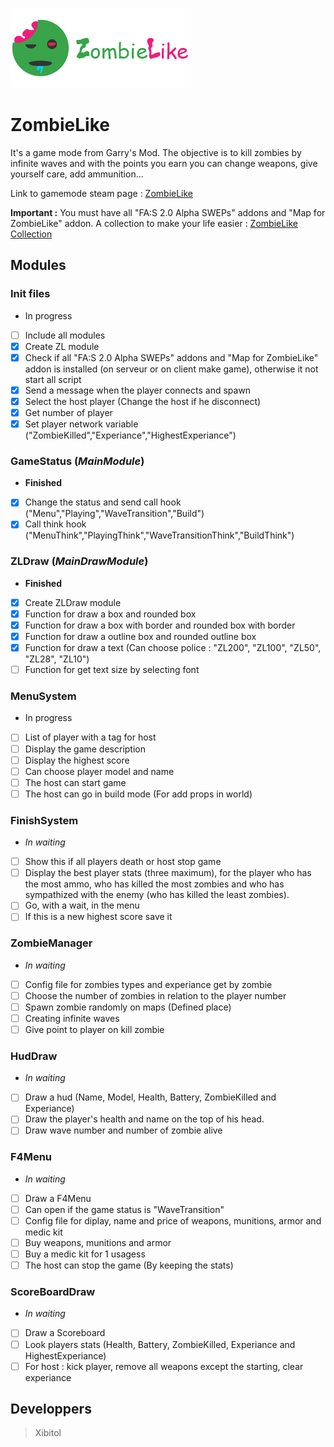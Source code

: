 ![ZombieLike logo with text](https://github.com/Xibitol/ZombieLike/blob/master/logo.png?raw=true)

# ZombieLike
It's a game mode from Garry's Mod. The objective is to kill zombies by infinite waves and with the points you earn you can change weapons, give yourself care, add ammunition...

Link to gamemode steam page : [ZombieLike]()

**Important :** You must have all "FA:S 2.0 Alpha SWEPs" addons and "Map for ZombieLike" addon. A collection to make your life easier : [ZombieLike Collection](https://steamcommunity.com/sharedfiles/filedetails/?id=2119249878)

## Modules
### Init files
- In progress
- [ ] Include all modules
- [x] Create ZL module
- [x] Check if all "FA:S 2.0 Alpha SWEPs" addons and "Map for ZombieLike" addon is installed (on serveur or on client make game), otherwise it not start all script
- [x] Send a message when the player connects and spawn
- [x] Select the host player (Change the host if he disconnect)
- [x] Get number of player
- [x] Set player network variable ("ZombieKilled","Experiance","HighestExperiance")

### GameStatus (_MainModule_)
- **Finished**
- [x] Change the status and send call hook ("Menu","Playing","WaveTransition","Build")
- [x] Call think hook ("MenuThink","PlayingThink","WaveTransitionThink","BuildThink")

### ZLDraw (_MainDrawModule_)
- **Finished**
- [x] Create ZLDraw module
- [x] Function for draw a box and rounded box
- [x] Function for draw a box with border and rounded box with border
- [x] Function for draw a outline box and rounded outline box
- [x] Function for draw a text (Can choose police : "ZL200", "ZL100", "ZL50", "ZL28", "ZL10")
- [ ] Function for get text size by selecting font

### MenuSystem
- In progress
- [ ] List of player with a tag for host
- [ ] Display the game description
- [ ] Display the highest score
- [ ] Can choose player model and name
- [ ] The host can start game
- [ ] The host can go in build mode (For add props in world)

### FinishSystem
- _In waiting_
- [ ] Show this if all players death or host stop game
- [ ] Display the best player stats (three maximum), for the player who has the most ammo, who has killed the most zombies and who has sympathized with the enemy (who has killed the least zombies).
- [ ] Go, with a wait, in the menu
- [ ] If this is a new highest score save it

### ZombieManager
- _In waiting_
- [ ] Config file for zombies types and experiance get by zombie
- [ ] Choose the number of zombies in relation to the player number
- [ ] Spawn zombie randomly on maps (Defined place)
- [ ] Creating infinite waves
- [ ] Give point to player on kill zombie

### HudDraw
- _In waiting_
- [ ] Draw a hud (Name, Model, Health, Battery, ZombieKilled and Experiance)
- [ ] Draw the player's health and name on the top of his head.
- [ ] Draw wave number and number of zombie alive

### F4Menu
- _In waiting_
- [ ] Draw a F4Menu
- [ ] Can open if the game status is "WaveTransition"
- [ ] Config file for diplay, name and price of weapons, munitions, armor and medic kit
- [ ] Buy weapons, munitions and armor
- [ ] Buy a medic kit for 1 usagess
- [ ] The host can stop the game (By keeping the stats)

### ScoreBoardDraw
- _In waiting_
- [ ] Draw a Scoreboard
- [ ] Look players stats (Health, Battery, ZombieKilled, Experiance and HighestExperiance)
- [ ] For host : kick player, remove all weapons except the starting, clear experiance

## Developpers
> Xibitol

